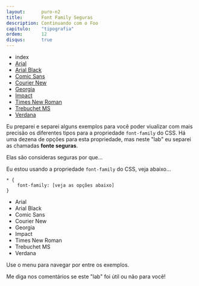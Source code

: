 ```yaml
---
layout:      puro-n2
title:       Font Family Seguras
description: Continuando com o Foo
capitulo:    "tipografia"
ordem:       12
disqus:      true
---
```


<ul class="nav">
  <li class="nav-item">
    <a class="nav-link disabled">index</a>
  </li>
  <li class="nav-item">
    <a class="nav-link" href="arial/">Arial</a>
  </li>
  <li class="nav-item">
    <a class="nav-link" href="arial-black/">Arial Black</a>
  </li>
  <li class="nav-item">
    <a class="nav-link" href="comic-sans/">Comic Sans</a>
  </li>
  <li class="nav-item">
    <a class="nav-link" href="courier-new/">Courier New</a>
  </li>
  <li class="nav-item">
    <a class="nav-link" href="Georgia/">Georgia</a>
  </li>
  <li class="nav-item">
    <a class="nav-link" href="impact/">Impact</a>
  </li>
  <li class="nav-item">
    <a class="nav-link" href="times-new-roman/">Times New Roman</a>
  </li>
  <li class="nav-item">
    <a class="nav-link" href="trebuchet-ms/">Trebuchet MS</a>
  </li>
  <li class="nav-item">
    <a class="nav-link" href="verdana/">Verdana</a>
  </li>
</ul>

Eu preparei e separei alguns exemplos para você poder viualizar com mais precisão os diferentes tipos para a propriedade
`font-family` do CSS. Há uma dezena de opções para esta propriedade, mas neste "lab" eu separei as chamadas __fonte seguras__.

Elas são consideras seguras por que...

Eu estou usando a propriedade `font-family` do CSS, veja abaixo...

    * {
        font-family: [veja as opções abaixo]
    }

- Arial
- Arial Black
- Comic Sans
- Courier New
- Georgia
- Impact
- Times New Roman
- Trebuchet MS
- Verdana

Use o menu para navegar por entre os exemplos.


Me diga nos comentários se este "lab" foi útil ou não para você!